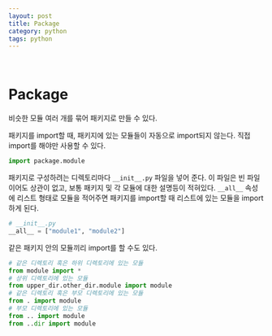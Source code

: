 ```yaml
---
layout: post
title: Package
category: python
tags: python
---
```


&nbsp;

# Package

비슷한 모듈 여러 개를 묶어 패키지로 만들 수 있다.

패키지를 import할 때, 패키지에 있는 모듈들이 자동으로 import되지 않는다. 직접 import를 해야만 사용할 수 있다.

```python
import package.module
```

패키지로 구성하려는 디렉토리마다 `__init__.py` 파일을 넣어 준다. 이 파일은 빈 파일이어도 상관이 없고, 보통 패키지 및 각 모듈에 대한 설명등이 적혀있다. `__all__` 속성에 리스트 형태로 모듈을 적어주면 패키지를 import할 때 리스트에 있는 모듈을 import하게 된다.

```python
# __init__.py
__all__ = ["module1", "module2"]
```

같은 패키지 안의 모듈끼리 import를 할 수도 있다.

```python
# 같은 디렉토리 혹은 하위 디렉토리에 있는 모듈
from module import *
# 상위 디렉토리에 있는 모듈
from upper_dir.other_dir.module import module
# 같은 디렉토리 혹은 부모 디렉토리에 있는 모듈
from . import module
# 부모 디렉토리에 있는 모듈
from .. import module
from ..dir import module
```



